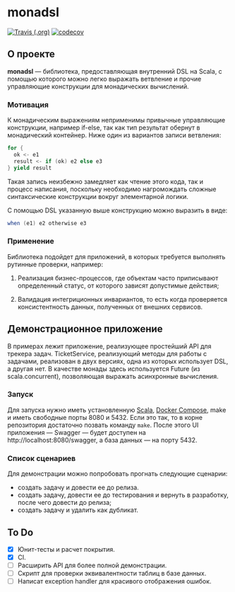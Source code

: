 # monadsl

[![Travis (.org)](https://img.shields.io/travis/eshlykov/monadsl.svg)](https://travis-ci.org/eshlykov/monadls)
[![codecov](https://codecov.io/gh/eshlykov/monadsl/branch/master/graph/badge.svg)](https://codecov.io/gh/eshlykov/monadsl)

## О проекте

**monadsl** — библиотека, предоставляющая внутренний DSL на Scala, с помощью которого можно легко выражать ветвление и прочие управляющие конструкции для монадических вычислений.

### Мотивация

К монадическим выражениям неприменимы привычные управляющие конструкции, например if-else, так как тип результат обернут в монадический контейнер. Ниже один из вариантов записи ветвления:
```scala
for {
  ok <- e1
  result <- if (ok) e2 else e3
} yield result
```

Такая запись неизбежно замедляет как чтение этого кода, так и процесс написания, поскольку необходимо нагромождать сложные синтаксические конструкции вокруг элементарной логики.

С помощью DSL указанную выше конструкцию можно выразить в виде:
```scala
when (e1) e2 otherwise e3
```

### Применение

Библиотека подойдет для приложений, в которых требуется выполнять рутинные проверки, например:

1. Реализация бизнес-процессов, где объектам часто приписывают определенный статус, от которого зависят допустимые действия;

2. Валидация интегриционных инвариантов, то есть когда проверяется консистентность данных, полученных от внешних сервисов.

## Демонстрационное приложение

В примерах лежит приложение, реализующее простейший API для трекера задач. TicketService, реализующий методы для работы с задачами, реализован в двух версиях, одна из которых использует DSL, а другая нет. В качестве монады здесь используется Future (из scala.concurrent), позволяющая выражать асинхронные вычисления.

### Запуск

Для запуска нужно иметь установленную [Scala](https://www.scala-lang.org/download/), [Docker Compose](https://docs.docker.com/compose/install/), make и иметь свободные порты 8080 и 5432. Если это так, то в корне репозитория достаточно позвать команду `make`. После этого UI приложения — Swagger — будет доступен на http://localhost:8080/swagger, а база данных — на порту 5432.

### Список сценариев

Для демонстрации можно попробовать прогнать следующие сценарии:
* создать задачу и довести ее до релиза.
* создать задачу, довести ее до тестирования и вернуть в разработку, после чего довести до релиза;
* создать задачу и удалить как дубликат.

## To Do

- [x] Юнит-тесты и расчет покрытия.
- [x] CI.
- [ ] Расширить API для более полной демонстрации.
- [ ] Скрипт для проверки эквивалентности таблиц в базе данных.
- [ ] Написат exception handler для красивого отображения ошибок.
